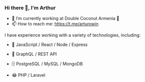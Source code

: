 ### Hi there 👋, I'm Arthur

- 🔭 I’m currently working at Double Coconut Armenia 🥥
- 📫 How to reach me: https://t.me/arturowin


I have experience working with a variety of technologies, including:

- 🌟 JavaScript / React / Node / Express

- 🚀 GraphQL / REST API

- 🗄️ PostgreSQL / MySQL / MongoDB

- 😂 PHP / Laravel 
